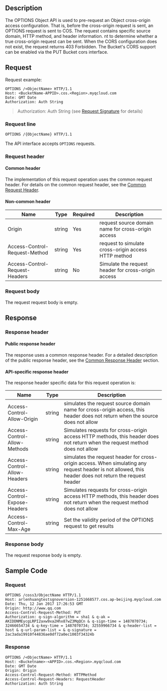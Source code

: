 ## Description
The OPTIONS Object API is used to pre-request an Object cross-origin access configuration. That is, before the cross-origin request is sent, an OPTIONS request is sent to COS. The request contains specific source domain, HTTP method, and header information. nt to determine whether a true cross-origin request can be sent. When the CORS configuration does not exist, the request returns 403 Forbidden. The Bucket's CORS support can be enabled via the PUT Bucket cors interface.

## Request
Request example:
```
OPTIONS /<ObjectName> HTTP/1.1
Host: <BucketName-APPID>.cos.<Region>.myqcloud.com
Date: GMT Date
Authorization: Auth String
```

> Authorization: Auth String (see [Request Signature](https://intl.cloud.tencent.com/document/product/436/7778) for details)

### Request line

```
OPTIONS /{ObjectName} HTTP/1.1
```

The API interface accepts `OPTIONS` requests.


### Request header

#### Common header

The implementation of this request operation uses the common request header. For details on the common request header, see the [Common Request Header](https://cloud.tencent.com/document/product/436/7728 "Common Request Header").

#### Non-common header


Name|Type|Required|Description
---|---|---|---
Origin|string| Yes | request source domain name for cross-origin access
Access-Control-Request-Method|string| Yes | request to simulate cross-origin access HTTP method
Access-Control-Request-Headers|string|No|Simulate the request header for cross-origin access


### Request body
The request request body is empty.
## Response
### Response header

#### Public response header

The response uses a common response header. For a detailed description of the public response header, see the [Common Response Header](https://intl.cloud.tencent.com/document/product/436/7729 "Common Response Header") section.

#### API-specific response header


The response header specific data for this request operation is:

|Name|Type|Description|
|---|---|---|
|Access-Control-Allow-Origin|string| simulates the request source domain name for cross-origin access, this header does not return when the source does not allow |
|Access-Control-Allow-Methods|string|Simulates requests for cross-origin access HTTP methods, this header does not return when the request method does not allow |
|Access-Control-Allow-Headers|string| simulates the request header for cross-origin access. When simulating any request header is not allowed, this header does not return the request header |
|Access-Control-Expose-Headers|string|Simulates requests for cross-origin access HTTP methods, this header does not return when the request method does not allow |
|Access-Control-Max-Age|string|Set the validity period of the OPTIONS request to get results |

### Response body
The request response body is empty.

## Sample Code

### Request

```
OPTIONS /coss3/ObjectName HTTP/1.1
Host: arlenhuangtestsgnoversion-1251668577.cos.ap-beijing.myqcloud.com
Date: Thu, 12 Jan 2017 17:26:53 GMT
Origin: http://www.qq.com
Access-Control-Request-Method: PUT
Authorization: q-sign-algorithm = sha1 & q-ak = AKIDDNMEycgLRPI2axw9xa2Hhx87wZ3MqQCn & q-sign-time = 1487070734; 32466654734 & q-key-time = 1487070734; 32559966734 & q-header-list = host & q-url-param-list = & q-signature = 2ac3ada19910f44836ae0df72a0ec1003f34324b
```

### Response

```
OPTIONS /<ObjectName> HTTP/1.1
Host: <Bucketname>-<APPID>.cos.<Region>.myqcloud.com
Date: GMT Date
Origin: Origin
Access-Control-Request-Method: HTTPMethod
Access-Control-Request-Headers: RequestHeader
Authorization: Auth String
```